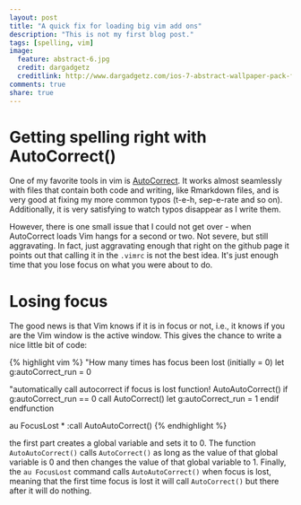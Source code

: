 ```yaml
---
layout: post
title: "A quick fix for loading big vim add ons"
description: "This is not my first blog post."
tags: [spelling, vim]
image:
  feature: abstract-6.jpg
  credit: dargadgetz
  creditlink: http://www.dargadgetz.com/ios-7-abstract-wallpaper-pack-for-iphone-5-and-ipod-touch-retina/
comments: true
share: true
---
```


# Getting spelling right with AutoCorrect()

One of my favorite tools in vim is [AutoCorrect](https://github.com/panozzaj/vim-autocorrect 'panozzaj AutoCorrect').
It works almost seamlessly with files that contain both code and writing, like
Rmarkdown files, and is very good at fixing my more common typos (t-e-h, sep-e-rate and so on).
Additionally, it is very satisfying to watch typos disappear as I write them.

However, there is one small issue that I could not get over - when AutoCorrect loads
Vim hangs for a second or two. Not severe, but still aggravating. In fact, just aggravating
enough that right on the github page it points out that calling it in the `.vimrc` is not the
best idea. It's just enough time that you lose focus on what you were about to do.

# Losing focus
The good news is that Vim knows if it is in focus or not, i.e., it knows if you are
the Vim window is the active window. This gives the chance to write a nice little
bit of code:

{% highlight vim %}
   "How many times has focus been lost (initially = 0)
   let g:autoCorrect_run = 0

   "automatically call autocorrect if focus is lost
   function! AutoAutoCorrect()
      if g:autoCorrect_run == 0
         call AutoCorrect()
         let g:autoCorrect_run = 1
      endif
   endfunction

   au FocusLost * :call AutoAutoCorrect()
{% endhighlight %}

the first part creates a global variable and sets it to 0. The function
`AutoAutoCorrect()` calls `AutoCorrect()` as long as the value
of that global variable is 0 and then changes the value of that
global variable to 1.
Finally,  the `au FocusLost` command calls `AutoAutoCorrect()`
when focus is lost, meaning that the
first time focus is lost it will call `AutoCorrect()` but there after it
will do nothing.

